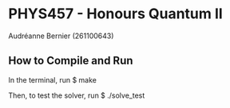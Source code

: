 # PHYS457 - Honours Quantum II
Audréanne Bernier (261100643)

## How to Compile and Run
In the terminal, run
$ make

Then, to test the solver, run
$ ./solve_test